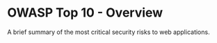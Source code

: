 # OWASP Top 10 - Overview 
A brief summary of the most critical security risks to web applications. 
